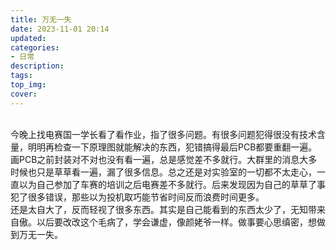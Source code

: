 ```yaml
---
title: 万无一失
date: 2023-11-01 20:14
updated: 
categories:
- 日常
description:
tags:
top_img: 
cover: 
---
```

<br/>今晚上找电赛国一学长看了看作业，指了很多问题。有很多问题犯得很没有技术含量，明明再检查一下原理图就能解决的东西，犯错搞得最后PCB都要重翻一遍。画PCB之前封装对不对也没有看一遍，总是感觉差不多就行。大群里的消息大多时候也只是草草看一遍，漏了很多信息。总之还是对实验室的一切都不太走心，一直以为自己参加了车赛的培训之后电赛差不多就行。后来发现因为自己的草草了事犯了很多错误，那些以为投机取巧能节省时间反而浪费时间更多。
<br/>
还是太自大了，反而轻视了很多东西。其实是自己能看到的东西太少了，无知带来自傲。以后要改改这个毛病了，学会谦虚，像颜姥爷一样。做事要心思缜密，想做到万无一失。<br/>